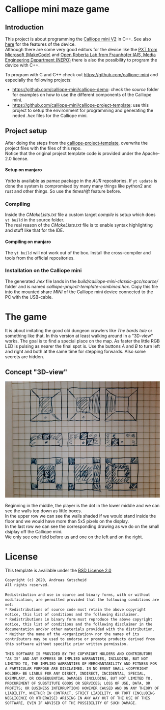 # Calliope mini maze game

## Introduction

This project is about programming the [Calliope mini V2](https://calliope-mini.github.io/v20/) in C++. See also [here](https://calliope.cc/en/calliope-mini/features) for the features of the device.  
Although there are some very good editors for the device like the [PXT from Microsoft (MakeCode)](https://makecode.calliope.cc/) and [Open Roberta Lab from Fraunhofer IAIS, Media Engineering Department (NEPO)](https://lab.open-roberta.org/) there is also the possibility to program the device with C++.  

To program with C and C++ check out https://github.com/calliope-mini and especially the following projects:  
- https://github.com/calliope-mini/calliope-demo: check the *source* folder for examples on how to use the different components of the Calliope mini.
- https://github.com/calliope-mini/calliope-project-template: use this project to setup the environment for programming and generating the neded *.hex* files for the Calliope mini.

## Project setup

After doing the steps from the [calliope-project-template](https://github.com/calliope-mini/calliope-project-template), overwrite the project files with the files of this repo.  
Notice that the original project template code is provided under the Apache-2.0 license.

#### Setup on manjaro

*Yotta* is available as pamac package in the *AUR* repositories. If `yt update` is done the system is compromised by many many things like python2 and rust and other things. So use the *timeshift* feature before.

### Compiling

Inside the *CMakeLists.txt* file a custom target *compile* is setup which does `yt build` in the source folder.  
The real reason of the *CMakeLists.txt* file is to enable syntax highlighting and stuff like that for the IDE.

#### Compiling on manjaro

The `yt build` will not work out of the box. Install the cross-compiler and tools from the official repositories.

### Installation on the Calliope mini

The generated *.hex* file lands in the *build/calliope-mini-classic-gcc/source/* folder and is named *calliope-project-template-combined.hex*. Copy this file into the mounted share *MINI* of the Calliope mini device connected to the PC with the USB-cable.

# The game

It is about imitating the good old dungeon crawlers like *The bards tale* or something like that. In this version at least walking around in a "3D-view" works. The goal is to find a special place on the map. As faster the little RGB LED is pulsing as nearer the final spot is. Use the buttons *A* and *B* to turn left and right and both at the same time for stepping forwards. Also some secrets are hidden.

## Concept "3D-view"

![](mini_maze_concept.png)

Beginning in the middle, the player is the dot in the lower middle and we can see the walls top down as little boxes.  
In the upper row we can see the walls shaded if we would stand inside the floor and we would have more than 5x5 pixels on the display.  
In the last row we can see the corresponding drawing as we do on the small dsiplay off the Calliope mini.  
We only see one field before us and one on the left and on the right.

# License

This template is available under the [BSD License 2.0](LICENSE)

```
Copyright (c) 2020, Andreas Kutscheid
All rights reserved.

Redistribution and use in source and binary forms, with or without
modification, are permitted provided that the following conditions are met:
* Redistributions of source code must retain the above copyright notice, this list of conditions and the following disclaimer.
* Redistributions in binary form must reproduce the above copyright notice, this list of conditions and the following disclaimer in the documentation and/or other materials provided with the distribution.
* Neither the name of the <organization> nor the names of its contributors may be used to endorse or promote products derived from this software without specific prior written permission.

THIS SOFTWARE IS PROVIDED BY THE COPYRIGHT HOLDERS AND CONTRIBUTORS "AS IS" AND ANY EXPRESS OR IMPLIED WARRANTIES, INCLUDING, BUT NOT LIMITED TO, THE IMPLIED WARRANTIES OF MERCHANTABILITY AND FITNESS FOR A PARTICULAR PURPOSE ARE DISCLAIMED. IN NO EVENT SHALL <COPYRIGHT HOLDER> BE LIABLE FOR ANY DIRECT, INDIRECT, INCIDENTAL, SPECIAL, EXEMPLARY, OR CONSEQUENTIAL DAMAGES (INCLUDING, BUT NOT LIMITED TO, PROCUREMENT OF SUBSTITUTE GOODS OR SERVICES; LOSS OF USE, DATA, OR PROFITS; OR BUSINESS INTERRUPTION) HOWEVER CAUSED AND ON ANY THEORY OF LIABILITY, WHETHER IN CONTRACT, STRICT LIABILITY, OR TORT (INCLUDING NEGLIGENCE OR OTHERWISE) ARISING IN ANY WAY OUT OF THE USE OF THIS SOFTWARE, EVEN IF ADVISED OF THE POSSIBILITY OF SUCH DAMAGE.
````




